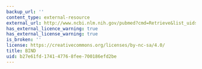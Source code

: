 ```yaml
---
backup_url: ''
content_type: external-resource
external_url: http://www.ncbi.nlm.nih.gov/pubmed?cmd=Retrieve&list_uids=11125103
has_external_licence_warning: true
has_external_license_warning: true
is_broken: ''
license: https://creativecommons.org/licenses/by-nc-sa/4.0/
title: BIND
uid: b27e61fd-1741-4776-8fee-700186efd2be
---
```

